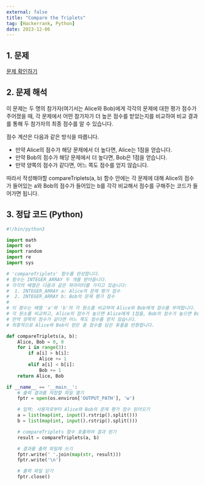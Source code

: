```yaml
---
external: false
title: "Compare the Triplets"
tag: [Hackerrank, Python]
date: 2023-12-06
---
```


## 1. 문제

[문제 확인하기](https://www.hackerrank.com/challenges/compare-the-triplets/problem?isFullScreen=true)

## 2. 문제 해석

이 문제는 두 명의 참가자(여기서는 Alice와 Bob)에게 각각의 문제에 대한 평가 점수가 주어졌을 때, 각 문제에서 어떤 참가자가 더 높은 점수를 받았는지를 비교하여 비교 결과를 통해 두 참가자의 최종 점수를 알 수 있습니다.

점수 계산은 다음과 같은 방식을 따릅니다.

- 만약 Alice의 점수가 해당 문제에서 더 높다면, Alice는 1점을 얻습니다.
- 만약 Bob의 점수가 해당 문제에서 더 높다면, Bob은 1점을 얻습니다.
- 만약 양쪽의 점수가 같다면, 어느 쪽도 점수를 얻지 않습니다.

따라서 작성해야할 compareTriplets(a, b) 함수 안에는 각 문제에 대해 Alice의 점수가 들어있는 a와 Bob의 점수가 들어있는 b를 각각 비교해서 점수를 구해주는 코드가 들어가면 됩니다.

## 3. 정답 코드 (Python)

```python
#!/bin/python3

import math
import os
import random
import re
import sys

# 'compareTriplets' 함수를 완성합니다.
# 함수는 INTEGER_ARRAY 두 개를 받아옵니다.
# 각각의 배열은 다음과 같은 파라미터를 가지고 있습니다:
#  1. INTEGER_ARRAY a: Alice의 문제 평가 점수
#  2. INTEGER_ARRAY b: Bob의 문제 평가 점수
#
# 이 함수는 배열 'a'와 'b'의 각 원소를 비교하여 Alice와 Bob에게 점수를 부여합니다.
# 각 원소를 비교하고, Alice의 점수가 높으면 Alice에게 1점을, Bob의 점수가 높으면 Bob에게 1점을 부여합니다.
# 만약 양쪽의 점수가 같다면 어느 쪽도 점수를 얻지 않습니다.
# 최종적으로 Alice와 Bob이 얻은 총 점수를 담은 튜플을 반환합니다.

def compareTriplets(a, b):
    Alice, Bob = 0, 0
    for i in range(3):
        if a[i] > b[i]:
            Alice += 1
        elif a[i] < b[i]:
            Bob += 1
    return Alice, Bob

if __name__ == '__main__':
    # 출력 결과를 저장할 파일 열기
    fptr = open(os.environ['OUTPUT_PATH'], 'w')

    # 입력: 사용자로부터 Alice와 Bob의 문제 평가 점수 읽어오기
    a = list(map(int, input().rstrip().split()))
    b = list(map(int, input().rstrip().split()))

    # compareTriplets 함수 호출하여 결과 얻기
    result = compareTriplets(a, b)

    # 결과를 출력 파일에 쓰기
    fptr.write(' '.join(map(str, result)))
    fptr.write('\n')

    # 출력 파일 닫기
    fptr.close()
```
